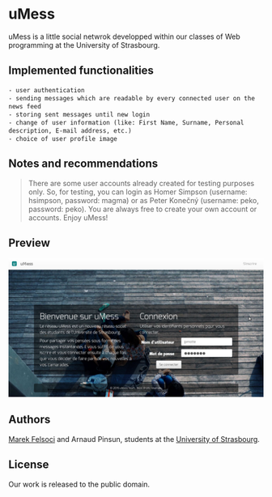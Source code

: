 # uMess

uMess is a little social netwrok developped within our classes of Web programming at the University of Strasbourg.

## Implemented functionalities

	- user authentication
	- sending messages which are readable by every connected user on the news feed
	- storing sent messages until new login
	- change of user information (like: First Name, Surname, Personal description, E-mail address, etc.)
	- choice of user profile image

## Notes and recommendations

> There are some user accounts already created for testing purposes only.
> So, for testing, you can login as Homer Simpson (username: hsimpson, password: magma)
> or as Peter Konečný (username: peko, password: peko).
> You are always free to create your own account or accounts.
> Enjoy uMess!

## Preview

![uMess main page](umess.jpg)

## Authors

[Marek Felsoci](mailto:marek.felsoci@etu.unistra.fr) and Arnaud Pinsun, students at the [University of Strasbourg](http://www.unistra.fr).

## License

Our work is released to the public domain.
